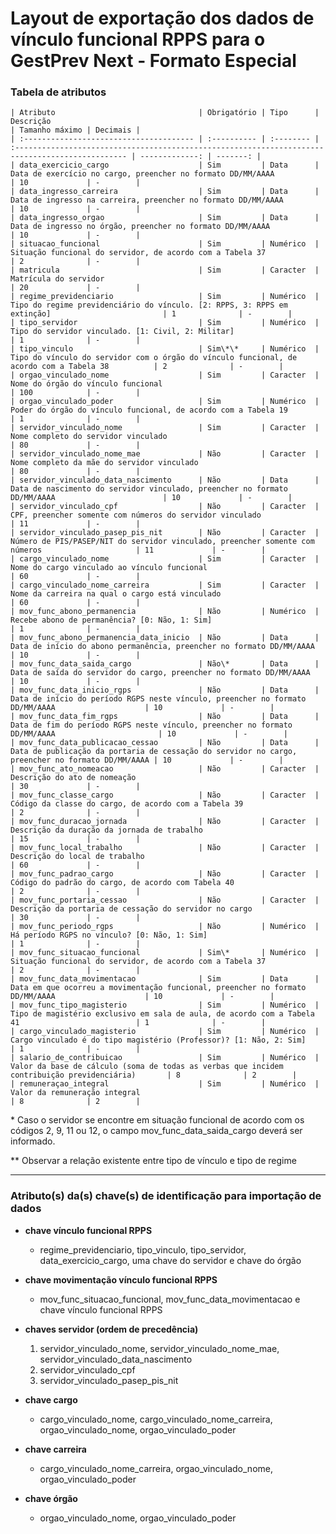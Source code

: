 # Layout de exportação dos dados de vínculo funcional RPPS para o GestPrev Next - Formato Especial

### Tabela de atributos

    | Atributo                                | Obrigatório | Tipo      | Descrição                                                                                        | Tamanho máximo | Decimais |
    | :-------------------------------------- | :---------- | :-------- | :----------------------------------------------------------------------------------------------- | -------------: | -------: |
    | data_exercicio_cargo                    | Sim         | Data      | Data de exercício no cargo, preencher no formato DD/MM/AAAA                                      | 10             | -        |
    | data_ingresso_carreira                  | Sim         | Data      | Data de ingresso na carreira, preencher no formato DD/MM/AAAA                                    | 10             | -        |
    | data_ingresso_orgao                     | Sim         | Data      | Data de ingresso no órgão, preencher no formato DD/MM/AAAA                                       | 10             | -        |
    | situacao_funcional                      | Sim         | Numérico  | Situação funcional do servidor, de acordo com a Tabela 37                                        | 2              | -        |
    | matricula                               | Sim         | Caracter  | Matrícula do servidor                                                                            | 20             | -        |
    | regime_previdenciario                   | Sim         | Numérico  | Tipo do regime previdenciário do vínculo. [2: RPPS, 3: RPPS em extinção]                         | 1              | -        |
    | tipo_servidor                           | Sim         | Numérico  | Tipo do servidor vinculado. [1: Civil, 2: Militar]                                               | 1              | -        |
    | tipo_vinculo                            | Sim\*\*     | Numérico  | Tipo do vínculo do servidor com o órgão do vínculo funcional, de acordo com a Tabela 38          | 2              | -        |
    | orgao_vinculado_nome                    | Sim         | Caracter  | Nome do órgão do vínculo funcional                                                               | 100            | -        |
    | orgao_vinculado_poder                   | Sim         | Numérico  | Poder do órgão do vínculo funcional, de acordo com a Tabela 19                                   | 1              | -        |
    | servidor_vinculado_nome                 | Sim         | Caracter  | Nome completo do servidor vinculado                                                              | 80             | -        |
    | servidor_vinculado_nome_mae             | Não         | Caracter  | Nome completo da mãe do servidor vinculado                                                       | 80             | -        |
    | servidor_vinculado_data_nascimento      | Não         | Data      | Data de nascimento do servidor vinculado, preencher no formato DD/MM/AAAA                        | 10             | -        |
    | servidor_vinculado_cpf                  | Não         | Caracter  | CPF, preencher somente com números do servidor vinculado                                         | 11             | -        |
    | servidor_vinculado_pasep_pis_nit        | Não         | Caracter  | Número de PIS/PASEP/NIT do servidor vinculado, preencher somente com números                     | 11             | -        |
    | cargo_vinculado_nome                    | Sim         | Caracter  | Nome do cargo vinculado ao vínculo funcional                                                     | 60             | -        |
    | cargo_vinculado_nome_carreira           | Sim         | Caracter  | Nome da carreira na qual o cargo está vinculado                                                  | 60             | -        |
    | mov_func_abono_permanencia              | Não         | Numérico  | Recebe abono de permanência? [0: Não, 1: Sim]                                                    | 1              | -        |
    | mov_func_abono_permanencia_data_inicio  | Não         | Data      | Data de início do abono permanência, preencher no formato DD/MM/AAAA                             | 10             | -        |
    | mov_func_data_saida_cargo               | Não\*       | Data      | Data de saída do servidor do cargo, preencher no formato DD/MM/AAAA                              | 10             | -        |
    | mov_func_data_inicio_rgps               | Não         | Data      | Data de início do período RGPS neste vínculo, preencher no formato DD/MM/AAAA                    | 10             | -        |
    | mov_func_data_fim_rgps                  | Não         | Data      | Data de fim do período RGPS neste vínculo, preencher no formato DD/MM/AAAA                       | 10             | -        |
    | mov_func_data_publicacao_cessao         | Não         | Data      | Data de publicação da portaria de cessação do servidor no cargo, preencher no formato DD/MM/AAAA | 10             | -        |
    | mov_func_ato_nomeacao                   | Não         | Caracter  | Descrição do ato de nomeação                                                                     | 30             | -        |
    | mov_func_classe_cargo                   | Não         | Caracter  | Código da classe do cargo, de acordo com a Tabela 39                                             | 2              | -        |
    | mov_func_duracao_jornada                | Não         | Caracter  | Descrição da duração da jornada de trabalho                                                      | 15             | -        |
    | mov_func_local_trabalho                 | Não         | Caracter  | Descrição do local de trabalho                                                                   | 60             | -        |
    | mov_func_padrao_cargo                   | Não         | Caracter  | Código do padrão do cargo, de acordo com Tabela 40                                               | 2              | -        |
    | mov_func_portaria_cessao                | Não         | Caracter  | Descrição da portaria de cessação do servidor no cargo                                           | 30             | -        |
    | mov_func_periodo_rgps                   | Não         | Numérico  | Há período RGPS no vínculo? [0: Não, 1: Sim]                                                     | 1              | -        |
    | mov_func_situacao_funcional             | Sim\*       | Numérico  | Situação funcional do servidor, de acordo com a Tabela 37                                        | 2              | -        |
    | mov_func_data_movimentacao              | Sim         | Data      | Data em que ocorreu a movimentação funcional, preencher no formato DD/MM/AAAA                    | 10             | -        |
    | mov_func_tipo_magisterio                | Sim         | Numérico  | Tipo de magistério exclusivo em sala de aula, de acordo com a Tabela 41                          | 1              | -        |
    | cargo_vinculado_magisterio              | Sim         | Numérico  | Cargo vinculado é do tipo magistério (Professor)? [1: Não, 2: Sim]                               | 1              | -        |
    | salario_de_contribuicao                 | Sim         | Numérico  | Valor da base de cálculo (soma de todas as verbas que incidem contribuição previdenciária)       | 8              | 2        |
    | remuneraçao_integral                    | Sim         | Numérico  | Valor da remuneração integral                                                                    | 8              | 2        |

\* Caso o servidor se encontre em situação funcional de acordo com os códigos 2, 9, 11 ou 12, o campo mov_func_data_saida_cargo deverá ser informado.

\*\* Observar a relação existente entre tipo de vínculo e tipo de regime

---

### Atributo(s) da(s) chave(s) de identificação para importação de dados

* **chave vínculo funcional RPPS**
    * regime_previdenciario, tipo_vinculo, tipo_servidor, data_exercicio_cargo, uma chave do servidor e chave do órgão

* **chave movimentação vínculo funcional RPPS**
    * mov_func_situacao_funcional, mov_func_data_movimentacao e chave vínculo funcional RPPS

* **chaves servidor (ordem de precedência)**
    1. servidor_vinculado_nome, servidor_vinculado_nome_mae, servidor_vinculado_data_nascimento
    2. servidor_vinculado_cpf
    3. servidor_vinculado_pasep_pis_nit

* **chave cargo**
    * cargo_vinculado_nome, cargo_vinculado_nome_carreira, orgao_vinculado_nome, orgao_vinculado_poder

* **chave carreira**
    * cargo_vinculado_nome_carreira, orgao_vinculado_nome, orgao_vinculado_poder

* **chave órgão**
    * orgao_vinculado_nome, orgao_vinculado_poder

